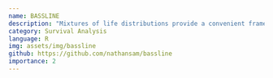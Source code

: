 ```yaml
---
name: BASSLINE
description: "Mixtures of life distributions provide a convenient framework for survival analysis: particularly when standard models such as the Weibull or the log-normal are unable to capture some features from the data. These mixtures can also account for unobserved heterogeneity or outlying observations. BASSLINE (BAyeSian Survival anaLysIs usiNg shapE mixtures of log-normal distributions) uses shape mixtures of log-normal distributions to fit data with fat tails and has been adapted from code written by Vallejos and Steel. Some of the functions have been rewritten in C++ for increased performance."
category: Survival Analysis
language: R
img: assets/img/bassline
github: https://github.com/nathansam/bassline
importance: 2
---
```

